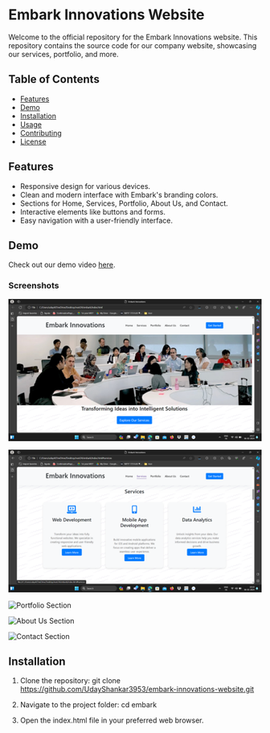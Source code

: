 # Embark Innovations Website

Welcome to the official repository for the Embark Innovations website. This repository contains the source code for our company website, showcasing our services, portfolio, and more.

## Table of Contents

- [Features](#features)
- [Demo](#demo)
- [Installation](#installation)
- [Usage](#usage)
- [Contributing](#contributing)
- [License](#license)

## Features

- Responsive design for various devices.
- Clean and modern interface with Embark's branding colors.
- Sections for Home, Services, Portfolio, About Us, and Contact.
- Interactive elements like buttons and forms.
- Easy navigation with a user-friendly interface.

## Demo

Check out our demo video [here](#your-demo-video-link).

### Screenshots

![Home Page](screenshots/home.png)

![Services Section](screenshots/services.png)

![Portfolio Section](screenshots/portfolio.png)

![About Us Section](screenshots/about.png)

![Contact Section](screenshots/contact.png)

## Installation

1. Clone the repository:
git clone https://github.com/UdayShankar3953/embark-innovations-website.git

2. Navigate to the project folder:
cd embark

3. Open the index.html file in your preferred web browser.


